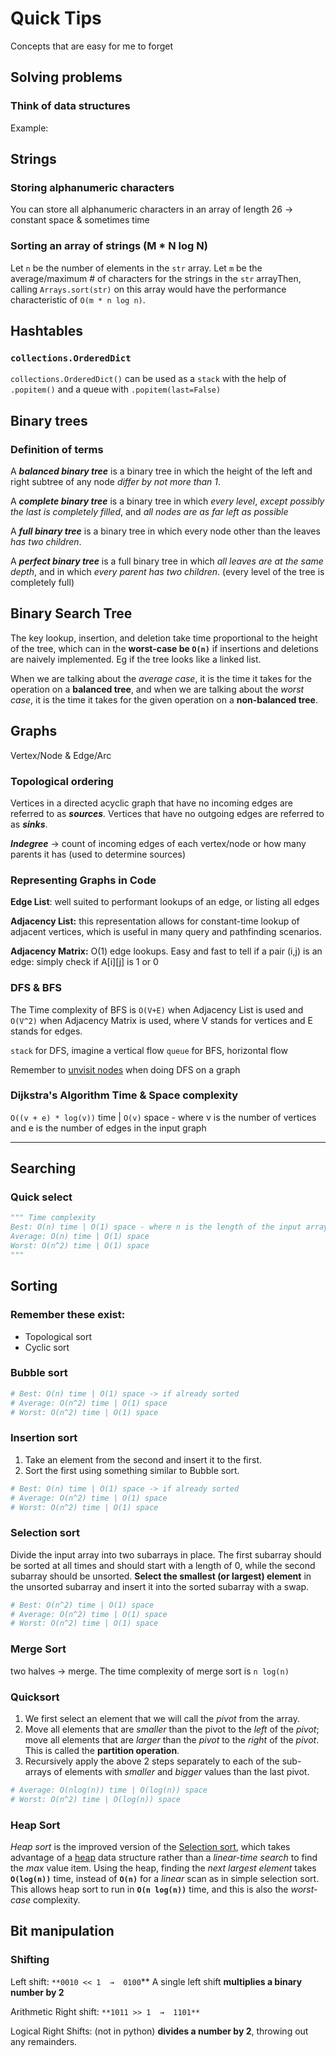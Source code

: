 # Quick Tips

Concepts that are easy for me to forget

## Solving problems

### Think of data structures

Example:

## Strings

### Storing alphanumeric characters

You can store all alphanumeric characters in an array of length 26 → constant space & sometimes time

### Sorting an array of strings (M * N log N)

Let `n` be the number of elements in the `str` array. Let `m` be the average/maximum # of characters for the strings in the `str` arrayThen, calling `Arrays.sort(str)` on this array would have the performance characteristic of `O(m * n log n)`.

## Hashtables

### `collections.OrderedDict`

`collections.OrderedDict()` can be used as a `stack` with the help of `.popitem()` and a queue with `.popitem(last=False)`

## Binary trees

### Definition of terms

A ***balanced binary tree*** is a binary tree in which the height of the left and right subtree of any node *differ by not more than 1*.

A ***complete binary tree*** is a binary tree in which *every level*, *except possibly the last is completely filled*, and *all nodes are as far left as possible*

A ***full binary tree*** is a binary tree in which every node other than the leaves *has two children*.

A ***perfect binary tree*** is a full binary tree in which *all leaves are at the same depth*, and in which *every parent has two children*. (every level of the tree is completely full)

## **Binary Search Tree**

The key lookup, insertion, and deletion take time proportional to the height of the tree, which can in the **worst-case be `O(n)`** if insertions and deletions are naively implemented. Eg if the tree looks like a linked list.

When we are talking about the *average case*, it is the time it takes for the operation on a **balanced tree**, and when we are talking about the *worst case*, it is the time it takes for the given operation on a **non-balanced tree**.

## Graphs

Vertex/Node & Edge/Arc

### Topological ordering

Vertices in a directed acyclic graph that have no incoming edges are referred to as ***sources**.* Vertices that have no outgoing edges are referred to as ***sinks***. 

***Indegree*** → count of incoming edges of each vertex/node or how many parents it has (used to determine sources)

### **Representing Graphs in Code**

**Edge List**: well suited to performant lookups of an edge, or listing all edges

**Adjacency List:** this representation allows for constant-time lookup of adjacent vertices, which is useful in many query and pathfinding scenarios. 

**Adjacency Matrix:** O(1) edge lookups. Easy and fast to tell if a pair (i,j) is an edge: simply check if A[i][j] is 1 or 0

### **DFS & BFS**

The Time complexity of BFS is `O(V+E)` when Adjacency List is used and `O(V^2)` when Adjacency Matrix is used, where V stands for vertices and E stands for edges.

`stack` for DFS, imagine a vertical flow `queue` for BFS, horizontal flow

Remember to [unvisit nodes](Searching%20733ff84c808c4c9cb5c40787b2df7b98.md) when doing DFS on a graph

### Dijkstra's Algorithm Time & Space complexity

`O((v + e) * log(v))` time | `O(v)` space - where v is the number of vertices and e is the number of edges in the input graph

---

## Searching

### Quick select

```python
""" Time complexity
Best: O(n) time | O(1) space - where n is the length of the input array 
Average: O(n) time | O(1) space
Worst: O(n^2) time | O(1) space
"""
```

## Sorting

### Remember these exist:

- Topological sort
- Cyclic sort

### Bubble sort

```python
# Best: O(n) time | O(1) space -> if already sorted
# Average: O(n^2) time | O(1) space
# Worst: O(n^2) time | O(1) space
```

### Insertion sort

1. Take an element from the second and insert it to the first.
2. Sort the first using something similar to Bubble sort.

```python
# Best: O(n) time | O(1) space -> if already sorted
# Average: O(n^2) time | O(1) space
# Worst: O(n^2) time | O(1) space
```

### Selection sort

Divide the input array into two subarrays in place. The first subarray should be sorted at all times and should start with a length of 0, while the second subarray should be unsorted. **Select the smallest (or largest) element** in the unsorted subarray and insert it into the sorted subarray with a swap.

```python
# Best: O(n^2) time | O(1) space
# Average: O(n^2) time | O(1) space
# Worst: O(n^2) time | O(1) space
```

### Merge Sort

two halves → merge. The time complexity of merge sort is `n log(n)`

### Quicksort

1. We first select an element that we will call the *pivot* from the array.
2. Move all elements that are *smaller* than the pivot to the *left* of the *pivot*; move all elements that are *larger* than the *pivot* to the *right* of the *pivot*. This is called the **partition operation**.
3. Recursively apply the above 2 steps separately to each of the sub-arrays of elements with *smaller* and *bigger* values than the last pivot.

```python
# Average: O(nlog(n)) time | O(log(n)) space
# Worst: O(n^2) time | O(log(n)) space
```

### Heap Sort

*Heap sort* is the improved version of the [Selection sort](Sorting%20c597de5051f1415793ddcf72086aa93d.md), which takes advantage of a [heap](Heaps%20&%20Priority%20Queues%20bb4a8de1dbe54089854d8d03c833126c.md) data structure rather than a *linear-time search* to find the *max* value item. Using the heap, finding the *next largest element* takes **`O(log(n))`** time, instead of **`O(n)`** for a *linear* scan as in simple selection sort. This allows heap sort to run in **`O(n log(n))`** time, and this is also the *worst-case* complexity.

## Bit manipulation

### Shifting

Left shift: `**0010 << 1  →  0100`** A single left shift **multiplies a binary number by 2**

Arithmetic Right shift: `**1011 >> 1  →  1101**`

Logical Right Shifts: (not in python) **divides a number by 2**, throwing out any remainders.